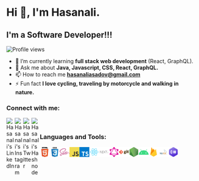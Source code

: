 # Hi 👋, I'm Hasanali.

## I'm a Software Developer!!!

![Profile views](https://komarev.com/ghpvc/?username=hasanasadov&label=Profile%20views&color=0e75b6&style=flat)

<!-- You can replace the username and style if needed -->

- 🌱 I’m currently learning **full stack web development** (React, GraphQL).
- 💬 Ask me about **Java, Javascript, CSS, React, GraphQL.**
- 📫 How to reach me **hasanaliasadov@gmail.com**
- ⚡ Fun fact **I love cycling, traveling by motorcycle and walking in nature.**

### Connect with me:

[<img align="left" alt="Hasanali's LinkedIn" width="22px" src="https://cdn.jsdelivr.net/npm/simple-icons@v3/icons/linkedin.svg" />](https://www.linkedin.com/in/hasanali-asadov-87775727a)
[<img align="left" alt="Hasanali's Instagram" width="22px" src="https://cdn.jsdelivr.net/npm/simple-icons@v3/icons/instagram.svg" />](https://www.instagram.com/hasana.asadd)
[<img align="left" alt="Hasanali's Twitter" width="22px" src="https://cdn.jsdelivr.net/npm/simple-icons@v3/icons/twitter.svg" />](https://twitter.com/HesenEsedov6)
[<img align="left" alt="Hasanali's Hashnode" width="22px" src="https://cdn.jsdelivr.net/npm/simple-icons@v3/icons/hashnode.svg" />](https://hashnode.com/@your-hashnode-username)

<br />

### Languages and Tools:

<img align="left" alt="HTML5" width="26px" src="https://raw.githubusercontent.com/github/explore/main/topics/html/html.png" />
<img align="left" alt="CSS3" width="26px" src="https://raw.githubusercontent.com/github/explore/main/topics/css/css.png" />
<img align="left" alt="Sass" width="26px" src="https://raw.githubusercontent.com/github/explore/main/topics/sass/sass.png" />
<img align="left" alt="JavaScript" width="26px" src="https://raw.githubusercontent.com/github/explore/main/topics/javascript/javascript.png" />
<img align="left" alt="TypeScript" width="26px" src="https://raw.githubusercontent.com/github/explore/main/topics/typescript/typescript.png" />
<img align="left" alt="React" width="26px" src="https://raw.githubusercontent.com/github/explore/main/topics/react/react.png" />
<img align="left" alt="Next.js" width="26px" src="https://raw.githubusercontent.com/github/explore/main/topics/nextjs/nextjs.png" />
<img align="left" alt="GraphQL" width="26px" src="https://raw.githubusercontent.com/github/explore/main/topics/graphql/graphql.png" />
<img align="left" alt="Git" width="26px" src="https://raw.githubusercontent.com/github/explore/main/topics/git/git.png" />
<img align="left" alt="Node.js" width="26px" src="https://raw.githubusercontent.com/github/explore/main/topics/nodejs/nodejs.png" />
<img align="left" alt="Android" width="26px" src="https://raw.githubusercontent.com/github/explore/main/topics/android/android.png" />
<img align="left" alt="Firebase" width="26px" src="https://raw.githubusercontent.com/github/explore/main/topics/firebase/firebase.png" />
<img align="left" alt="MySQL" width="26px" src="https://raw.githubusercontent.com/github/explore/main/topics/mysql/mysql.png" />
<img align="left" alt="C#" width="26px" src="https://raw.githubusercontent.com/github/explore/main/topics/csharp/csharp.png" />

<br />
